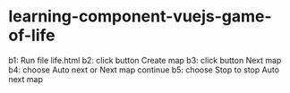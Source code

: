 # learning-component-vuejs-game-of-life
b1: Run file life.html
b2: click button Create map
b3: click button Next map
b4: choose Auto next or Next map continue
b5: choose Stop to stop Auto next map
